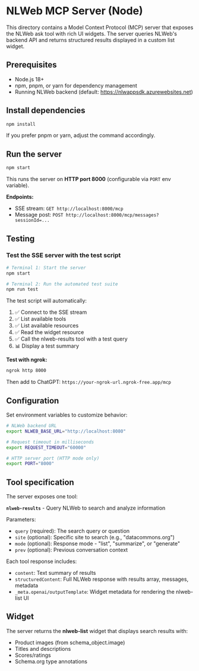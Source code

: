 # NLWeb MCP Server (Node)

This directory contains a Model Context Protocol (MCP) server that exposes the NLWeb ask tool with rich UI widgets. The server queries NLWeb's backend API and returns structured results displayed in a custom list widget.

## Prerequisites

- Node.js 18+
- npm, pnpm, or yarn for dependency management
- Running NLWeb backend (default: https://nlwappsdk.azurewebsites.net)

## Install dependencies

```bash
npm install
```

If you prefer pnpm or yarn, adjust the command accordingly.

## Run the server

```bash
npm start
```

This runs the server on **HTTP port 8000** (configurable via `PORT` env variable).

**Endpoints:**
- SSE stream: `GET http://localhost:8000/mcp`
- Message post: `POST http://localhost:8000/mcp/messages?sessionId=...`

## Testing

### Test the SSE server with the test script

```bash
# Terminal 1: Start the server
npm start

# Terminal 2: Run the automated test suite
npm run test
```

The test script will automatically:
1. ✅ Connect to the SSE stream
2. ✅ List available tools
3. ✅ List available resources
4. ✅ Read the widget resource
5. ✅ Call the nlweb-results tool with a test query
6. 📊 Display a test summary

**Test with ngrok:**
```bash
ngrok http 8000
```

Then add to ChatGPT: `https://your-ngrok-url.ngrok-free.app/mcp`

## Configuration

Set environment variables to customize behavior:

```bash
# NLWeb backend URL
export NLWEB_BASE_URL="http://localhost:8080"

# Request timeout in milliseconds
export REQUEST_TIMEOUT="60000"

# HTTP server port (HTTP mode only)
export PORT="8000"
```

## Tool specification

The server exposes one tool:

**`nlweb-results`** - Query NLWeb to search and analyze information

Parameters:
- `query` (required): The search query or question
- `site` (optional): Specific site to search (e.g., "datacommons.org")
- `mode` (optional): Response mode - "list", "summarize", or "generate"
- `prev` (optional): Previous conversation context

Each tool response includes:

- `content`: Text summary of results
- `structuredContent`: Full NLWeb response with results array, messages, metadata
- `_meta.openai/outputTemplate`: Widget metadata for rendering the nlweb-list UI

## Widget

The server returns the **nlweb-list** widget that displays search results with:
- Product images (from schema_object.image)
- Titles and descriptions
- Scores/ratings
- Schema.org type annotations
